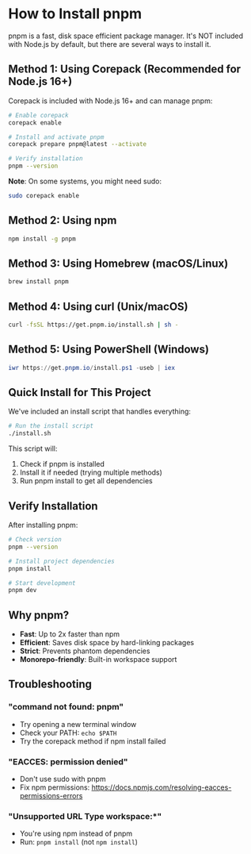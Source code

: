 # How to Install pnpm

pnpm is a fast, disk space efficient package manager. It's NOT included with Node.js by default, but there are several ways to install it.

## Method 1: Using Corepack (Recommended for Node.js 16+)

Corepack is included with Node.js 16+ and can manage pnpm:

```bash
# Enable corepack
corepack enable

# Install and activate pnpm
corepack prepare pnpm@latest --activate

# Verify installation
pnpm --version
```

**Note**: On some systems, you might need sudo:
```bash
sudo corepack enable
```

## Method 2: Using npm

```bash
npm install -g pnpm
```

## Method 3: Using Homebrew (macOS/Linux)

```bash
brew install pnpm
```

## Method 4: Using curl (Unix/macOS)

```bash
curl -fsSL https://get.pnpm.io/install.sh | sh -
```

## Method 5: Using PowerShell (Windows)

```powershell
iwr https://get.pnpm.io/install.ps1 -useb | iex
```

## Quick Install for This Project

We've included an install script that handles everything:

```bash
# Run the install script
./install.sh
```

This script will:
1. Check if pnpm is installed
2. Install it if needed (trying multiple methods)
3. Run pnpm install to get all dependencies

## Verify Installation

After installing pnpm:

```bash
# Check version
pnpm --version

# Install project dependencies
pnpm install

# Start development
pnpm dev
```

## Why pnpm?

- **Fast**: Up to 2x faster than npm
- **Efficient**: Saves disk space by hard-linking packages
- **Strict**: Prevents phantom dependencies
- **Monorepo-friendly**: Built-in workspace support

## Troubleshooting

### "command not found: pnpm"
- Try opening a new terminal window
- Check your PATH: `echo $PATH`
- Try the corepack method if npm install failed

### "EACCES: permission denied"
- Don't use sudo with pnpm
- Fix npm permissions: https://docs.npmjs.com/resolving-eacces-permissions-errors

### "Unsupported URL Type workspace:*"
- You're using npm instead of pnpm
- Run: `pnpm install` (not `npm install`)